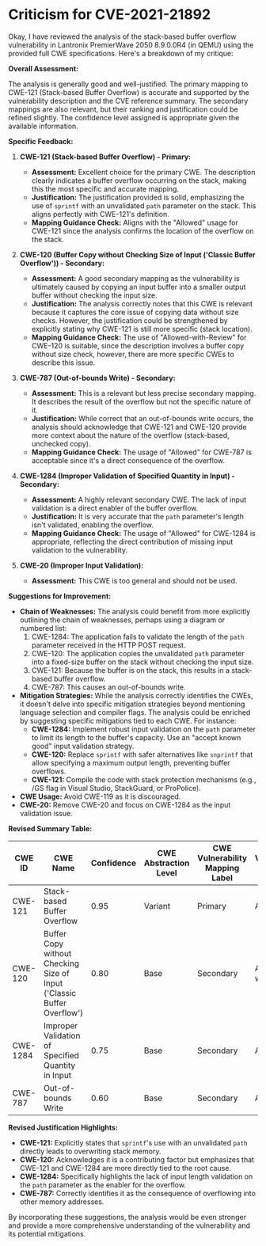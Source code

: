 # Criticism for CVE-2021-21892

Okay, I have reviewed the analysis of the stack-based buffer overflow vulnerability in Lantronix PremierWave 2050 8.9.0.0R4 (in QEMU) using the provided full CWE specifications. Here's a breakdown of my critique:

**Overall Assessment:**

The analysis is generally good and well-justified. The primary mapping to CWE-121 (Stack-based Buffer Overflow) is accurate and supported by the vulnerability description and the CVE reference summary. The secondary mappings are also relevant, but their ranking and justification could be refined slightly. The confidence level assigned is appropriate given the available information.

**Specific Feedback:**

1.  **CWE-121 (Stack-based Buffer Overflow) - Primary:**
    *   **Assessment:** Excellent choice for the primary CWE. The description clearly indicates a buffer overflow occurring on the stack, making this the most specific and accurate mapping.
    *   **Justification:** The justification provided is solid, emphasizing the use of `sprintf` with an unvalidated `path` parameter on the stack. This aligns perfectly with CWE-121's definition.
    *   **Mapping Guidance Check:** Aligns with the "Allowed" usage for CWE-121 since the analysis confirms the location of the overflow on the stack.

2.  **CWE-120 (Buffer Copy without Checking Size of Input ('Classic Buffer Overflow')) - Secondary:**
    *   **Assessment:** A good secondary mapping as the vulnerability is ultimately caused by copying an input buffer into a smaller output buffer without checking the input size.
    *   **Justification:** The analysis correctly notes that this CWE is relevant because it captures the core issue of copying data without size checks. However, the justification could be strengthened by explicitly stating why CWE-121 is still more specific (stack location).
    *   **Mapping Guidance Check:** The use of "Allowed-with-Review" for CWE-120 is suitable, since the description involves a buffer copy without size check, however, there are more specific CWEs to describe this issue.

3.  **CWE-787 (Out-of-bounds Write) - Secondary:**
    *   **Assessment:** This is a relevant but less precise secondary mapping. It describes the result of the overflow but not the specific nature of it.
    *   **Justification:** While correct that an out-of-bounds write occurs, the analysis should acknowledge that CWE-121 and CWE-120 provide more context about the nature of the overflow (stack-based, unchecked copy).
    *   **Mapping Guidance Check:** The usage of "Allowed" for CWE-787 is acceptable since it's a direct consequence of the overflow.

4.  **CWE-1284 (Improper Validation of Specified Quantity in Input) - Secondary:**
    *   **Assessment:** A highly relevant secondary CWE. The lack of input validation is a direct enabler of the buffer overflow.
    *   **Justification:** It is very accurate that the `path` parameter's length isn't validated, enabling the overflow.
    *   **Mapping Guidance Check:** The usage of "Allowed" for CWE-1284 is appropriate, reflecting the direct contribution of missing input validation to the vulnerability.

5.  **CWE-20 (Improper Input Validation):**
    *   **Assessment:** This CWE is too general and should not be used.

**Suggestions for Improvement:**

*   **Chain of Weaknesses:** The analysis could benefit from more explicitly outlining the chain of weaknesses, perhaps using a diagram or numbered list:
    1.  CWE-1284: The application fails to validate the length of the `path` parameter received in the HTTP POST request.
    2.  CWE-120: The application copies the unvalidated `path` parameter into a fixed-size buffer on the stack without checking the input size.
    3.  CWE-121: Because the buffer is on the stack, this results in a stack-based buffer overflow.
    4.  CWE-787:  This causes an out-of-bounds write.
*   **Mitigation Strategies:** While the analysis correctly identifies the CWEs, it doesn't delve into specific mitigation strategies beyond mentioning language selection and compiler flags. The analysis could be enriched by suggesting specific mitigations tied to each CWE. For instance:
    *   **CWE-1284:** Implement robust input validation on the `path` parameter to limit its length to the buffer's capacity.  Use an "accept known good" input validation strategy.
    *   **CWE-120:** Replace `sprintf` with safer alternatives like `snprintf` that allow specifying a maximum output length, preventing buffer overflows.
    *   **CWE-121:** Compile the code with stack protection mechanisms (e.g., /GS flag in Visual Studio, StackGuard, or ProPolice).
*   **CWE Usage:** Avoid CWE-119 as it is discouraged.
*   **CWE-20:** Remove CWE-20 and focus on CWE-1284 as the input validation issue.

**Revised Summary Table:**

| CWE ID | CWE Name | Confidence | CWE Abstraction Level | CWE Vulnerability Mapping Label | CWE-Vulnerability Mapping Notes |
|---|---|---|---|---|---|
| CWE-121 | Stack-based Buffer Overflow | 0.95 | Variant | Primary | Allowed |
| CWE-120 | Buffer Copy without Checking Size of Input ('Classic Buffer Overflow') | 0.80 | Base | Secondary | Allowed-with-Review |
| CWE-1284 | Improper Validation of Specified Quantity in Input | 0.75 | Base | Secondary | Allowed |
| CWE-787 | Out-of-bounds Write | 0.60 | Base | Secondary | Allowed |

**Revised Justification Highlights:**

*   **CWE-121:**  Explicitly states that `sprintf`'s use with an unvalidated `path` directly leads to overwriting stack memory.
*   **CWE-120:** Acknowledges it is a contributing factor but emphasizes that CWE-121 and CWE-1284 are more directly tied to the root cause.
*   **CWE-1284:** Specifically highlights the lack of input length validation on the `path` parameter as the enabler for the overflow.
*   **CWE-787:** Correctly identifies it as the consequence of overflowing into other memory addresses.

By incorporating these suggestions, the analysis would be even stronger and provide a more comprehensive understanding of the vulnerability and its potential mitigations.